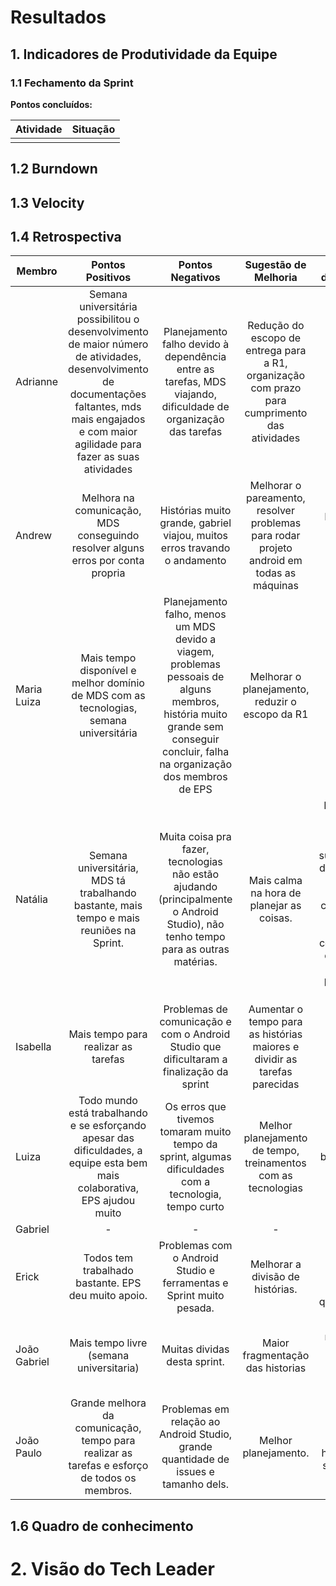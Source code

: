 # Resultados 

## 1. Indicadores de Produtividade da Equipe

### 1.1 Fechamento da Sprint 

**Pontos concluídos:**

| Atividade | Situação |
| --------  | :----:   |
| |  | 

 

## 1.2 Burndown

## 1.3 Velocity   

## 1.4 Retrospectiva 
| Membro | Pontos Positivos | Pontos Negativos | Sugestão de Melhoria | Pontuação das Histórias |
| --------  | :----:   | :----:   | :----:   | :----:   |
| Adrianne | Semana universitária possibilitou o desenvolvimento de maior número  de atividades, desenvolvimento de documentações faltantes, mds mais engajados e com maior agilidade para fazer as suas atividades | Planejamento falho devido à dependência entre as tarefas, MDS viajando, dificuldade de organização das tarefas | Redução do escopo de entrega para a R1, organização com prazo para cumprimento das atividades | Ok |
| Andrew | Melhora na comunicação, MDS conseguindo resolver alguns erros por conta propria | Histórias muito grande, gabriel viajou, muitos erros travando o andamento | Melhorar o pareamento, resolver problemas para rodar projeto android em todas as máquinas | Não, melhor quebrar em mais as histórias  |
| Maria Luiza | Mais tempo disponível e melhor domínio de MDS com as tecnologias, semana universitária | Planejamento falho, menos um MDS devido a viagem, problemas pessoais de alguns membros, história muito grande sem conseguir concluir, falha na organização dos membros de EPS | Melhorar o planejamento, reduzir o escopo da R1 | Falho (histórias muito grandes) |
| Natália | Semana universitária, MDS tá trabalhando bastante, mais tempo e mais reuniões na Sprint. | Muita coisa pra fazer, tecnologias não estão ajudando (principalmente o Android Studio), não tenho tempo para as outras matérias. | Mais calma na hora de planejar as coisas. | Eu acho que algumas histórias foram subestimadas, deveriam ter a pontuação maior, se considerando outros problmeas como o pouco domínio das tecnologias por parte de MDS. |
| Isabella | Mais tempo para realizar as tarefas | Problemas de comunicação e com o Android Studio que dificultaram a finalização da sprint  |Aumentar o tempo para as histórias maiores e dividir as tarefas parecidas |Ok |
| Luiza |Todo mundo está trabalhando e se esforçando apesar das dificuldades, a equipe esta bem mais colaborativa, EPS ajudou muito| Os erros que tivemos tomaram muito tempo da sprint, algumas dificuldades com a tecnologia, tempo curto| Melhor planejamento de tempo, treinamentos com as tecnologias | Pontuação baixa, história muito dificil|
| Gabriel | -| - | - | - | - |
| Erick | Todos tem trabalhado bastante. EPS deu muito apoio.| Problemas com o Android Studio e ferramentas e Sprint muito pesada.| Melhorar a divisão de histórias. | Algumas histórias foram mais pesadas do que esperado. |
| João Gabriel |Mais tempo livre (semana universitaria) | Muitas dividas desta sprint. | Maior fragmentação das historias | Pontuação muito baixa, não condizente com a realidade|
| João Paulo | Grande melhora da comunicação, tempo para realizar as tarefas e esforço de todos os membros. | Problemas em relação ao Android Studio, grande quantidade de issues e tamanho dels. | Melhor planejamento. | Falha em algumas histórias pelo seu tamanho |



## 1.6 Quadro de conhecimento



# 2. Visão do Tech Leader
